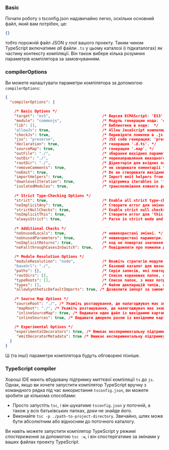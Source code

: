 ### Basic
Почати роботу з tsconfig.json надзвичайно легко, оскільки основний файл, який вам потрібен, це:
```json
{}
```
тобто порожній файл JSON у *root* вашого проекту. Таким чином TypeScript включатиме *all* файли `.ts` у цьому каталозі (і підкаталогах) як частину контексту компіляції. Він також вибере кілька розумних параметрів компілятора за замовчуванням.

### compilerOptions
Ви можете налаштувати параметри компілятора за допомогою `compilerOptions`:

```json
{
  "compilerOptions": {

    /* Basic Options */                       
    "target": "es5",                       /* Версия ECMAScript: 'ES3' (default), 'ES5', 'ES2015', 'ES2016', 'ES2017', or 'ESNEXT'. */
    "module": "commonjs",                  /* Модуль генерации кода: 'commonjs', 'amd', 'system', 'umd' or 'es2015'. */
    "lib": [],                             /* Библиотеки в коде:  */
    "allowJs": true,                       /* Allow JavaScript компиляция */
    "checkJs": true,                       /* Перевіряти помилки в .js файлах. */
    "jsx": "preserve",                     /* JSX code генерация: 'preserve', 'react-native', or 'react'. */
    "declaration": true,                   /* генерация '.d.ts'. */
    "sourceMap": true,                     /* генерация '.map'. */
    "outFile": "./",                       /* збирання вихідних параметров в одному файлі. */
    "outDir": "./",                        /* перенаправлення виходного потоку в діректорію. */
    "rootDir": "./",                       /* Діректорія для вхідних параметрів. використовується совмісно з --outDir. */
    "removeComments": true,                /* не сворювати коментарії */
    "noEmit": true,                        /* Do не створювати вихідний поток. */
    "importHelpers": true,                 /* Import emit helpers from 'tslib'. */
    "downlevelIteration": true,            /* підтримка iterables in 'for-of', spread, and destructuring в 'ES5' or 'ES3'. */
    "isolatedModules": true,               /* трансполюівння кожного файлу в окремий модуль(similar to 'ts.transpileModule'). */
                                              
    /* Strict Type-Checking Options */        
    "strict": true,                        /* Enable all strict type-checking options. */
    "noImplicitAny": true,                 /* Створити error для змінної та декларації  'any' типу. */
    "strictNullChecks": true,              /* Enable strict null checks. */
    "noImplicitThis": true,                /* Створити error для 'this' виразу з 'any' типом. */
    "alwaysStrict": true,                  /* Parse in strict mode and emit "use strict" for each source file. */
                                              
    /* Additional Checks */                   
    "noUnusedLocals": true,                /* невикорастані змінні. */
    "noUnusedParameters": true,            /* невикористені параметри. */
    "noImplicitReturns": true,             /* код не повертає значення. */
    "noFallthroughCasesInSwitch": true,    /* Повідомляти про помилки для випадків провалу в операторі switch. */
                                              
    /* Module Resolution Options */           
    "moduleResolution": "node",            /* Вкажіть стратегію модуля: 'node' (Node.js) or 'classic' (TypeScript pre-1.6). */
    "baseUrl": "./",                       /* Базовий каталог для визначення неабсолютних імен модулів. */
    "paths": {},                           /* Серія записів, які повторно зіставляють імпорт із розташуваннями пошуку відносно 'baseUrl'. */
    "rootDirs": [],                        /* Список кореневих папок, об’єднаний вміст яких представляє структуру проекту під час виконання. */
    "typeRoots": [],                       /* Список папок, з яких потрібно додати визначення типів. */
    "types": [],                           /* Файли декларацій типів, які будуть включені до компіляції. */
    "allowSyntheticDefaultImports": true, /* Дозволити імпорт за замовчуванням із модулів без експорту за замовчуванням. Це не впливає на випуск коду, лише на перевірку типів. */
                                              
    /* Source Map Options */                  
    "sourceRoot": "./", /* Укажіть розташування, де налагоджувач має знаходити файли TypeScript замість вихідних місць. */
     "mapRoot": "./", /* Укажіть розташування, де налагоджувач має знайти файли карт замість згенерованих місць. */
     "inlineSourceMap": true, /* Видавати один файл із вихідними картами замість окремого файлу. */
     "inlineSources": true, /* Видавати джерело разом із вихідними картами в одному файлі; потрібно встановити '--inlineSourceMap' або '--sourceMap'. */
                                              
    /* Experimental Options */                
    "experimentalDecorators": true, /* Вмикає експериментальну підтримку для декораторів ES7. */
     "emitDecoratorMetadata": true /* Вмикає експериментальну підтримку випромінювання метаданих типу для декораторів. */
  }
}
```

Ці (та інші) параметри компілятора будуть обговорені пізніше.
### TypeScript compiler
Хороші IDE мають вбудовану підтримку миттєвої компіляції `ts` до `js`. Однак, якщо ви хочете запустити компілятор TypeScript вручну з командного рядка під час використання `tsconfig.json`, ви можете зробити це кількома способами:
* Просто запустіть `tsc`, і він шукатиме `tsconfig.json` у поточній, а також у всіх батьківських папках, доки не знайде його.
* Виконайте `tsc -p ./path-to-project-directory`. Звичайно, шлях може бути абсолютним або відносним до поточного каталогу.

Ви навіть можете запустити компілятор TypeScript у режимі *спостереження* за допомогою `tsc -w`, і він спостерігатиме за змінами у ваших файлах проекту TypeScript.

